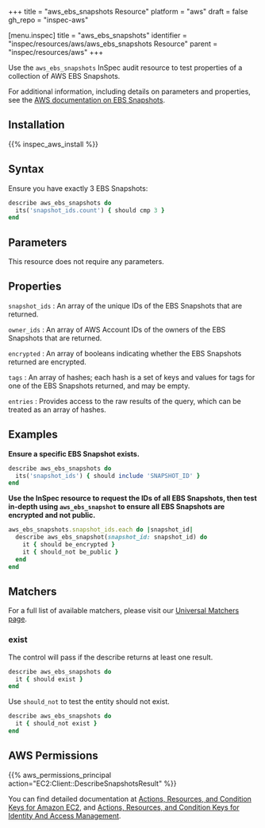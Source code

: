 +++
title = "aws_ebs_snapshots Resource"
platform = "aws"
draft = false
gh_repo = "inspec-aws"

[menu.inspec]
title = "aws_ebs_snapshots"
identifier = "inspec/resources/aws/aws_ebs_snapshots Resource"
parent = "inspec/resources/aws"
+++

Use the `aws_ebs_snapshots` InSpec audit resource to test properties of a collection of AWS EBS Snapshots.

For additional information, including details on parameters and properties, see the [AWS documentation on EBS Snapshots](https://docs.aws.amazon.com/AWSEC2/latest/UserGuide/EBSsnapshots.html).

## Installation

{{% inspec_aws_install %}}

## Syntax

 Ensure you have exactly 3 EBS Snapshots:

```ruby
describe aws_ebs_snapshots do
  its('snapshot_ids.count') { should cmp 3 }
end
```

## Parameters

This resource does not require any parameters.

## Properties

`snapshot_ids`
: An array of the unique IDs of the EBS Snapshots that are returned.

`owner_ids`
: An array of AWS Account IDs of the owners of the EBS Snapshots that are returned.

`encrypted`
: An array of booleans indicating whether the EBS Snapshots returned are encrypted.

`tags`
: An array of hashes; each hash is a set of keys and values for tags for one of the EBS Snapshots returned, and may be empty.

`entries`
: Provides access to the raw results of the query, which can be treated as an array of hashes.

## Examples

**Ensure a specific EBS Snapshot exists.**

```ruby
describe aws_ebs_snapshots do
  its('snapshot_ids') { should include 'SNAPSHOT_ID' }
end
```

**Use the InSpec resource to request the IDs of all EBS Snapshots, then test in-depth using `aws_ebs_snapshot` to ensure all EBS Snapshots are encrypted and not public.**

```ruby
aws_ebs_snapshots.snapshot_ids.each do |snapshot_id|
  describe aws_ebs_snapshot(snapshot_id: snapshot_id) do
    it { should be_encrypted }
    it { should_not be_public }
  end
end
```

## Matchers

For a full list of available matchers, please visit our [Universal Matchers page](https://www.inspec.io/docs/reference/matchers/).

### exist

The control will pass if the describe returns at least one result.

```ruby
describe aws_ebs_snapshots do
  it { should exist }
end
```

Use `should_not` to test the entity should not exist.

```ruby
describe aws_ebs_snapshots do
  it { should_not exist }
end
```

## AWS Permissions

{{% aws_permissions_principal action="EC2:Client::DescribeSnapshotsResult" %}}

You can find detailed documentation at [Actions, Resources, and Condition Keys for Amazon EC2](https://docs.aws.amazon.com/IAM/latest/UserGuide/list_amazonec2.html), and [Actions, Resources, and Condition Keys for Identity And Access Management](https://docs.aws.amazon.com/IAM/latest/UserGuide/list_identityandaccessmanagement.html).
